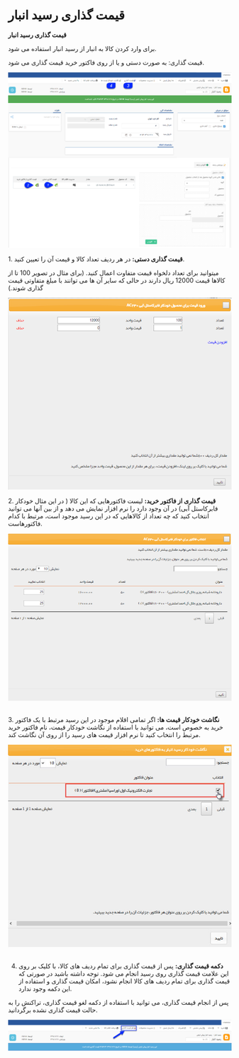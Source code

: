# قیمت گذاری رسید انبار    

**قیمت گذاری رسید انبار**

برای وارد کردن کالا به انبار از رسید انبار استفاده می شود.

قیمت گذاری: به صورت دستی و یا از روی فاکتور خرید قیمت گذاری می شود.

![](WarehouseReceiptPricing.png)

1\. **قیمت گذاری دستی:** در هر ردیف تعداد کالا و قیمت آن را تعیین کنید.

میتوانید برای تعداد دلخواه قیمت متفاوت اعمال کنید. (برای مثال در تصویر 100 تا از کالاها قیمت 12000 ریال دارند در حالی که سایر آن ها می توانند با مبلغ متفاوتی قیمت گذاری شوند.)

![](Pricing/InitialInventoryStocks/InitialInventoryStocks2.png) 

2\. **قیمت گذاری از فاکتور خرید:** لیست فاکتورهایی که این کالا ( در این مثال خودکار فابرکاستل آبی) در آن وجود دارد را نرم افزار نمایش می دهد و از بین آنها می توانید انتخاب کنید که چه تعداد از کالاهایی که در این رسید موجود است، مرتبط با کدام فاکتورهاست.

![](Pricing/WarehouseReceipt/WarehouseReceiptPricing2.png) 

3\. **نگاشت خودکار قیمت ها:** اگر تمامی اقلام موجود در این رسید مرتبط با یک فاکتور خرید به خصوص است، می توانید با استفاده از نگاشت خودکار قیمت، نام فاکتور خرید مرتبط را انتخاب کنید تا نرم افزار قیمت های رسید را از روی آن نگاشت کند.

![](Pricing/WarehouseReceipt/WarehouseReceipt3.jpg) 

4. **دکمه قیمت گذاری:** پس از قیمت گذاری برای تمام ردیف های کالا، با کلیک بر روی این علامت قیمت گذاری روی رسید انجام می شود. توجه داشته باشید در صورتی که قیمت گذاری برای تمام ردیف های کالا انجام نشود، امکان قیمت گذاری و استفاده از این دکمه وجود ندارد.

پس از انجام قیمت گذاری، می توانید با استفاده از دکمه لغو قیمت گذاری، تراکنش را به حالت قیمت گذاری نشده برگردانید.

![](WarehouseReceiptPricing4.png)